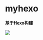 # myhexo

**基于Hexo构建**

![](https://cdn.jsdelivr.net/gh/pi-dal/figure-bed@master/v2-f9654b817205f6af3e472af284ecc2b2_1200x500.jpg)
